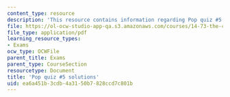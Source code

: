 ```yaml
---
content_type: resource
description: 'This resource contains information regarding Pop quiz #5 solutions.'
file: https://ol-ocw-studio-app-qa.s3.amazonaws.com/courses/14-73-the-challenge-of-world-poverty-spring-2011/ea6a451b3cdb4a3150b7828ccd7c801b_MIT14_73S11_quiz5_sol.pdf
file_type: application/pdf
learning_resource_types:
- Exams
ocw_type: OCWFile
parent_title: Exams
parent_type: CourseSection
resourcetype: Document
title: 'Pop quiz #5 solutions'
uid: ea6a451b-3cdb-4a31-50b7-828ccd7c801b
---
```

